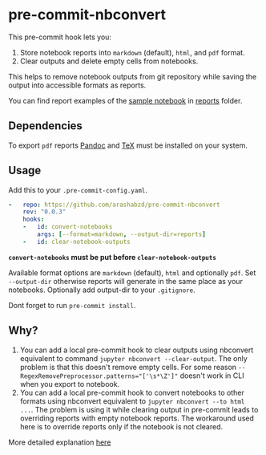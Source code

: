 # pre-commit-nbconvert

This pre-commit hook lets you:

1. Store notebook reports into `markdown` (default), `html`, and `pdf` format.
2. Clear outputs and delete empty cells from notebooks.

This helps to remove notebook outputs from git repository while saving the output into accessible formats as reports.

You can find report examples of the [sample notebook](tests/notebook.ipynb) in [reports](reports/) folder.

## Dependencies

To export `pdf` reports [Pandoc](https://pandoc.org/installing.html) and [TeX](https://nbconvert.readthedocs.io/en/latest/install.html#installing-tex) must be installed on your system.

## Usage

Add this to your `.pre-commit-config.yaml`.

```yaml
-   repo: https://github.com/arashabzd/pre-commit-nbconvert
    rev: "0.0.3"
    hooks:
    -   id: convert-notebooks
        args: [--format=markdown, --output-dir=reports]
    -   id: clear-notebook-outputs
```

__`convert-notebooks` must be put before `clear-notebook-outputs`__

Available format options are `markdown` (default), `html` and optionally `pdf`. Set `--output-dir` otherwise reports will generate in the same place as your notebooks. Optionally add output-dir to your `.gitignore`.

Dont forget to run `pre-commit install`.

## Why?

1. You can add a local pre-commit hook to clear outputs using nbconvert equivalent to command `jupyter nbconvert --clear-output`. The only problem is that this doesn't remove empty cells. For some reason `--RegexRemovePreprocessor.patterns="['\s*\Z']"` doesn't work in CLI when you export to notebook.
2. You can add a local pre-commit hook to convert notebooks to other formats using nbconvert equivalent to `jupyter nbconvert --to html ...`. The problem is using it while clearing output in pre-commit leads to overriding reports with empty notebook reports. The workaround used here is to override reports only if the notebook is not cleared.

More detailed explanation [here](https://arashabzd.github.io/posts/nbconvert-pre-commit/)
